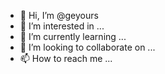 - 👋 Hi, I’m @geyours
- 👀 I’m interested in ...
- 🌱 I’m currently learning ...
- 💞️ I’m looking to collaborate on ...
- 📫 How to reach me ...

<!---
geyours/geyours is a ✨ special ✨ repository because its `README.md` (this file) appears on your GitHub profile.
You can click the Preview link to take a look at your changes.
--->
